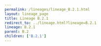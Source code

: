 ```yaml
---
permalink: /lineages/lineage_B.2.1.html
layout: lineage_page
title: Lineage B.2.1
redirect_to: ../lineage.html?lineage=B.2.1
lineage: B.2.1
parent: B.2
children: ['B.2.1']
---
```

